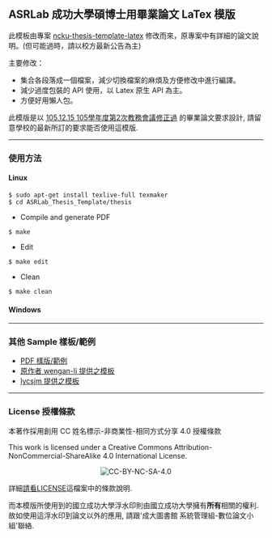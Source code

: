 ## ASRLab 成功大學碩博士用畢業論文 LaTex 模版 ##

此模板由專案 [ncku-thesis-template-latex](https://github.com/wengan-li/ncku-thesis-template-latex) 修改而來，原專案中有詳細的論文說明。(但可能過時，請以校方最新公告為主)

主要修改：
* 集合各段落成一個檔案，減少切換檔案的麻煩及方便修改中進行編譯。
* 減少過度包裝的 API 使用，以 Latex 原生 API 為主。
* 方便好用懶人包。

此模版是以 [105.12.15 105學年度第2次教務會議修正過](http://cid.acad.ncku.edu.tw/ezfiles/56/1056/img/730/degree4-1.pdf) 的畢業論文要求設計, 請留意學校的最新所訂的要求能否使用這模版.

---
### 使用方法

#### Linux

```
$ sudo apt-get install texlive-full texmaker
$ cd ASRLab_Thesis_Template/thesis
```
* Compile and generate PDF
```
$ make
```
* Edit
```
$ make edit
```
* Clean
```
$ make clean
```

#### Windows


---

### 其他 Sample 樣板/範例
* [PDF 樣版/範例](https://github.com/wengan-li/ncku-thesis-template-latex-sample)
* [原作者 wengan-li 提供之模板](https://github.com/wengan-li/ncku-thesis-template-latex)
* [lycsjm 提供之模板](https://github.com/lycsjm/nckuthesis)

---

### License 授權條款
本著作採用創用 CC 姓名標示-非商業性-相同方式分享 4.0 授權條款

This work is licensed under a Creative Commons Attribution-NonCommercial-ShareAlike 4.0 International License.

<p align="center">
  <img src='https://i.creativecommons.org/l/by-nc-sa/4.0/88x31.png' alt="CC-BY-NC-SA-4.0"/>
</p>

詳細[請看LICENSE](https://github.com/wengan-li/ncku-thesis-template-latex/blob/master/LICENSE)這檔案中的條款說明.

而本模版所使用到的國立成功大學浮水印則由國立成功大學擁有**所有**相關的權利. 故如使用這浮水印到論文以外的應用, 請跟'成大圖書館 系統管理組-數位論文小組'聯絡.

